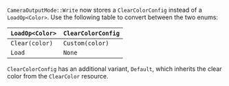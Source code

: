 `CameraOutputMode::Write` now stores a `ClearColorConfig` instead of a `LoadOp<Color>`. Use the following table to convert between the two enums:

|`LoadOp<Color>`|`ClearColorConfig`|
|-|-|
|`Clear(color)`|`Custom(color)`|
|`Load`|`None`|

`ClearColorConfig` has an additional variant, `Default`, which inherits the clear color from the `ClearColor` resource.
